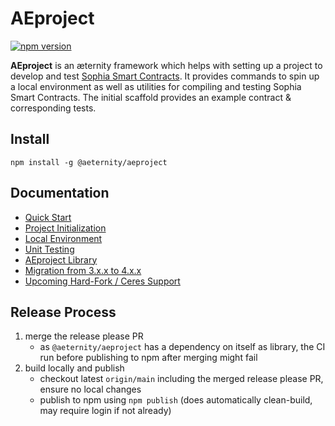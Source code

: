 # AEproject

[![npm version](https://badge.fury.io/js/%40aeternity%2Faeproject.svg)](https://badge.fury.io/js/%40aeternity%2Faeproject)

**AEproject** is an æternity framework which helps with setting up a project to develop and test [Sophia Smart Contracts](https://github.com/aeternity/aesophia). It provides commands to spin up a local environment as well as utilities for compiling and testing Sophia Smart Contracts. The initial scaffold provides an example contract & corresponding tests.

## Install

```text
npm install -g @aeternity/aeproject
```

## Documentation

- [Quick Start](docs/index.md)
- [Project Initialization](docs/cli/init.md)
- [Local Environment](docs/cli/env.md)
- [Unit Testing](docs/cli/test.md)
- [AEproject Library](docs/lib.md)
- [Migration from 3.x.x to 4.x.x](docs/migration-from-3.x.x-to-4.x.x.md)
- [Upcoming Hard-Fork / Ceres Support](docs/ceres-support.md)

## Release Process

1. merge the release please PR
   - as `@aeternity/aeproject` has a dependency on itself as library, the CI run before publishing to npm after merging might fail
2. build locally and publish
   - checkout latest `origin/main` including the merged release please PR, ensure no local changes
   - publish to npm using `npm publish` (does automatically clean-build, may require login if not already)

